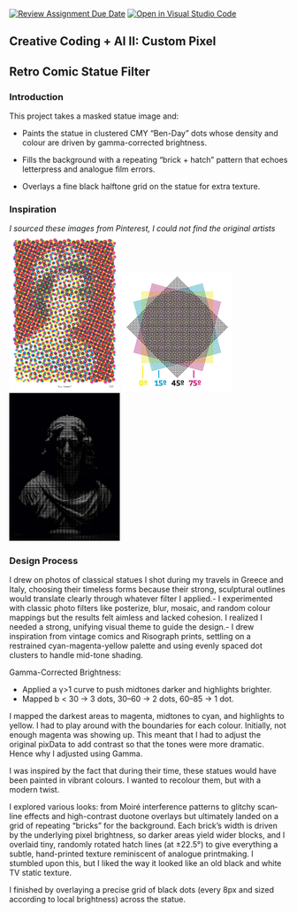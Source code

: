 [![Review Assignment Due Date](https://classroom.github.com/assets/deadline-readme-button-22041afd0340ce965d47ae6ef1cefeee28c7c493a6346c4f15d667ab976d596c.svg)](https://classroom.github.com/a/jTsmcDjg)
[![Open in Visual Studio Code](https://classroom.github.com/assets/open-in-vscode-2e0aaae1b6195c2367325f4f02e2d04e9abb55f0b24a779b69b11b9e10269abc.svg)](https://classroom.github.com/online_ide?assignment_repo_id=19435107&assignment_repo_type=AssignmentRepo)
## Creative Coding + AI II: Custom Pixel

## Retro Comic Statue Filter

### Introduction

This project takes a masked statue image and:

- Paints the statue in clustered CMY “Ben-Day” dots whose density and colour are driven by gamma-corrected brightness.

- Fills the background with a repeating “brick + hatch” pattern that echoes letterpress and analogue film errors.

- Overlays a fine black halftone grid on the statue for extra texture.

### Inspiration
*I sourced these images from Pinterest, I could not find the original artists*
<br>
<img src="./inspo/cmy.jpg" width="200">
<img src="./inspo/cmy2.jpg" width="200">
<img src="./inspo/statue.jpg" width="200">

### Design Process

I drew on photos of classical statues I shot during my travels in Greece and Italy, choosing their timeless forms because their strong, sculptural outlines would translate clearly through whatever filter I applied.- I experimented with classic photo filters like posterize, blur, mosaic, and random colour mappings but the results felt aimless and lacked cohesion. I realized I needed a strong, unifying visual theme to guide the design.- I drew inspiration from vintage comics and Risograph prints, settling on a restrained cyan-magenta-yellow palette and using evenly spaced dot clusters to handle mid-tone shading.

Gamma-Corrected Brightness:
- Applied a γ>1 curve to push midtones darker and highlights brighter.
- Mapped b < 30 → 3 dots, 30–60 → 2 dots, 60–85 → 1 dot.

I mapped the darkest areas to magenta, midtones to cyan, and highlights to yellow. I had to play around with the boundaries for each colour. Initially, not enough magenta was showing up. This meant that I had to adjust the original pixData to add contrast so that the tones were more dramatic. Hence why I adjusted using Gamma.

I was inspired by the fact that during their time, these statues would have been painted in vibrant colours. I wanted to recolour them, but with a modern twist. 

I explored various looks: from Moiré interference patterns to glitchy scan‐line effects and high-contrast duotone overlays but ultimately landed on a grid of repeating “bricks” for the background. Each brick’s width is driven by the underlying pixel brightness, so darker areas yield wider blocks, and I overlaid tiny, randomly rotated hatch lines (at ±22.5°) to give everything a subtle, hand-printed texture reminiscent of analogue printmaking. I stumbled upon this, but I liked the way it looked like an old black and white TV static texture.

I finished by overlaying a precise grid of black dots (every 8px and sized according to local brightness) across the statue.